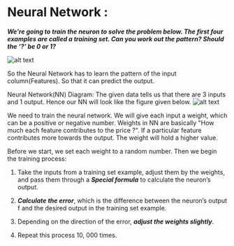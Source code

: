 # Neural Network : 

***We’re going to train the neuron to solve the problem below. The first four examples are called a training set. Can you work out the pattern? Should the ‘?’ be 0 or 1?***

![alt text](https://cdn-images-1.medium.com/max/1000/1*nEooKljI8XbKQh4cFbZu1Q.png)

So the Neural Network has to learn the pattern of the input column(Features). So that it can predict the output.

Neural Network(NN) Diagram:
The given data tells us that there are 3 inputs and 1 output. Hence our NN will look like the figure given below.
![alt text](https://cdn-images-1.medium.com/max/1000/1*HDWhvFz5t0KAjIAIzjKR1w.png)

We need to train the neural network. We will give each input a weight, which can be a positive or negative number.
Weights in NN are basically "How much each feature contributes to the price ?". If a particular feature contributes more towards the output. The weight will hold a higher value.

Before we start, we set each weight to a random number. Then we begin the training process:

1) Take the inputs from a training set example, adjust them by the weights, and pass them through a ***Special formula*** to calculate the neuron’s output.

2) ***Calculate the error***, which is the difference between the neuron’s output f and the desired output in the training set example.

3) Depending on the direction of the error, ***adjust the weights slightly***.

4) Repeat this process 10, 000 times.
